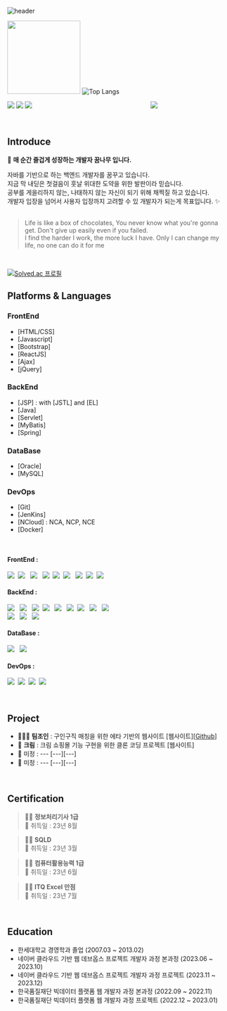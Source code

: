 ![header](https://capsule-render.vercel.app/api?type=wave&color=timeAuto&height=300&section=header&text=Choi's%20Github&fontSize=90)

<img height="166em" src="https://github-readme-stats.vercel.app/api?username=Manchany777&show_icons=true&hide_border=true&&count_private=true&include_all_commits=true&theme=radical" />   ![Top Langs](https://github-readme-stats.vercel.app/api/top-langs/?username=Manchany777&layout=compact&hide_border=true&theme=radical)

<div> 
  <p>
  <a href="https://manchan777.tistory.com/" target="_blank"><img src="https://img.shields.io/badge/Blog-DD0B78?style=flat-square&logo=GitHub%20Sponsors&logoColor=white"/></a>
  <a href="mailto:cbkdevelop57@gmail.com" target="_blank"><img src="https://img.shields.io/badge/cbkdevelop57@gmail.com-EA4335?style=flat-square&logo=Gmail&logoColor=white"/></a>
  <a href="https://www.linkedin.com/in/bg-choi-482419278//" target="_blank"><img src="https://img.shields.io/badge/bg-choi-0A66C2?style=flat-square&logo=Linkedin&logoColor=white"/></a>&emsp;&emsp;&emsp;&emsp;&emsp;&emsp;&emsp;&emsp;&emsp;&emsp;&emsp;&emsp;&emsp;&emsp;&emsp;&emsp;&emsp;&emsp;&emsp;
  <a href="https://hits.seeyoufarm.com" ><img src="https://hits.seeyoufarm.com/api/count/incr/badge.svg?url=https%3A%2F%2Fgithub.com%2FManchany777%2Fhit-counter&count_bg=%23ADEDE6&title_bg=%23555555&icon=github.svg&icon_color=%236CB7EA&title=hits&edge_flat=false"/></a>
  </p>
<br/>
 
## Introduce

👋 <b>매 순간 즐겁게 성장하는 개발자 꿈나무 입니다.</b>

<p>
  자바를 기반으로 하는 백엔드 개발자를 꿈꾸고 있습니다.<br/>
  지금 막 내딛은 첫걸음이 훗날 위대한 도약을 위한 발판이라 믿습니다.<br/>
  공부를 게을리하지 않는, 나태하지 않는 자신이 되기 위해 채찍질 하고 있습니다.<br/>
  개발자 입장을 넘어서 사용자 입장까지 고려할 수 있 개발자가 되는게 목표입니다. ✨ <br/><br/>
</p>
 
> Life is like a box of chocolates, You never know what you're gonna get. 
> Don't give up easily even if you failed.<br>
> I find the harder I work, the more luck I have.
> Only I can change my life, no one can do it for me

<br>

[![Solved.ac
프로필](http://mazassumnida.wtf/api/mini/generate_badge?boj=bestmtni)](https://solved.ac/bestmtni)

## Platforms & Languages

### FrontEnd
- [HTML/CSS]
- [Javascript] 
- [Bootstrap]
- [ReactJS]
- [Ajax]
- [jQuery]

### BackEnd
- [JSP] : with [JSTL] and [EL]
- [Java]
- [Servlet]
- [MyBatis]
- [Spring]

### DataBase
- [Oracle]
- [MySQL]

### DevOps
- [Git]
- [JenKins]
- [NCloud] : NCA, NCP, NCE
- [Docker]

<br/>
<p>
<h4>FrontEnd : </h4>
  <img src="https://img.shields.io/badge/html5-E34F26?style=flat&logo=html5&logoColor=white"/>&nbsp;
  <img src="https://img.shields.io/badge/css-1572B6?style=flat&logo=css3&logoColor=white"> &nbsp;
  <img src="https://img.shields.io/badge/javascript-F7DF1E?style=flat&logo=javascript&logoColor=white"> &nbsp;
  <img src="https://img.shields.io/badge/bootstrap-7952B3?style=flat&logo=bootstrap&logoColor=white">&nbsp;
  <img src="https://img.shields.io/badge/React-61DAFB?style=flat&logo=React&logoColor=white">&nbsp;
  <img src="https://img.shields.io/badge/AJAX-5BD5F5?style=flat&logo=AJAX&logoColor=white"> &nbsp;
  <img src="https://img.shields.io/badge/JSON-000000?style=flat&logo=JSON&logoColor=white">&nbsp;
  <img src="https://img.shields.io/badge/XML-FFC300?style=flat&logo=XML&logoColor=white">&nbsp;
  <img src="https://img.shields.io/badge/jquery-0769AD?style=flat&logo=jquery&logoColor=white">
</p>
<p>
<h4>BackEnd : </h4>
  <img src="https://img.shields.io/badge/Java-007396?style=flat&logo=Java&logoColor=white"> &nbsp;
  <img src="https://img.shields.io/badge/JSP-A57EF9?style=flat&logo=JSP&logoColor=white"> &nbsp;
  <img src="https://img.shields.io/badge/JSTL-A57EF9?style=flat&logo=JSTL&logoColor=white">&nbsp;
  <img src="https://img.shields.io/badge/EL-A57EF9?style=flat&logo=EL&logoColor=white"> &nbsp;
  <img src="https://img.shields.io/badge/Servlet-E34F26?style=flat&logo=Servlet&logoColor=white"> &nbsp;
  <img src="https://img.shields.io/badge/MyBatis-E34F26?style=flat&logo=MyBatis&logoColor=white">&nbsp;
  <img src="https://img.shields.io/badge/Spring-6DB33F?style=flat&logo=Spring&logoColor=white"> &nbsp;
  <img src="https://img.shields.io/badge/Spring MVC-6DB33F?style=flat&logo=Spring&logoColor=white"> &nbsp;
  <img src="https://img.shields.io/badge/SpringBoot-6DB33F?style=flat&logo=SpringBoot&logoColor=white"> 
  <br>
  <img src="https://img.shields.io/badge/Maven-C71A36?style=flat&logo=apachemaven&logoColor=white"> &nbsp;
  <img src="https://img.shields.io/badge/Gradle-02303A?style=flat&logo=Gradle&logoColor=white"> &nbsp;
  <img src="https://img.shields.io/badge/Lombok-092E20?style=flat&logo=Lombok&logoColor=white"> 
</p>
<p>
<h4>DataBase : </h4>
  <img src="https://img.shields.io/badge/Oracle-F80000?style=flat&logo=Oracle&logoColor=white"> &nbsp;
  <img src="https://img.shields.io/badge/MySQL-4479A1?style=flat&logo=MySQL&logoColor=white"> 
</p>
<p>
<h4>DevOps : </h4>
  <img src="https://img.shields.io/badge/git-F05032?style=flat&logo=git&logoColor=white">&nbsp;
  <img src="https://img.shields.io/badge/github-181717?style=flat&logo=github&logoColor=white">&nbsp;
  <img src="https://img.shields.io/badge/Jenkins-D24939?style=flat&logo=jenkins&logoColor=white">&nbsp;
  <img src="https://img.shields.io/badge/Docker-2496ED?style=flat&logo=Docker&logoColor=white">
</p>
</div>

<br/>

## Project

- 🧑🏻‍💻 <b>팀조인</b> : 구인구직 매칭을 위한 에타 기반의 웹사이트 [웹사이트][<a href="https://github.com/Manchany777/myproject" target="_blank">Github</a>]
- 🔋 <b>크림</b> : 크림 쇼핑몰 기능 구현을 위한 클론 코딩 프로젝트 [웹사이트]
- 🌾 미정 : --- [---][---]
- 🎨 미정 : --- [---][---]

<br>

## Certification

> 🙋‍♀️ <b>정보처리기사 1급</b><br/>
> 📆 취득일 : 23년 8월

> 🙋‍♂️ <b>SQLD</b><br/>
> 📆 취득일 : 23년 3월

> 🙆‍♂️ <b>컴퓨터활용능력 1급</b><br/>
> 📆 취득일 : 23년 6월

> 🙆‍♀️ <b>ITQ Excel 만점</b><br/>
> 📆 취득일 : 23년 7월

<br>

## Education

- 한세대학교 경영학과 졸업 (2007.03 ~ 2013.02)
- 네이버 클라우드 기반 웹 데브옵스 프로젝트 개발자 과정 본과정 (2023.06 ~ 2023.10)
- 네이버 클라우드 기반 웹 데브옵스 프로젝트 개발자 과정 프로젝트 (2023.11 ~ 2023.12)
- 한국품질재단 빅데이터 플랫폼 웹 개발자 과정 본과정 (2022.09 ~ 2022.11)
- 한국품질재단 빅데이터 플랫폼 웹 개발자 과정 프로젝트 (2022.12 ~ 2023.01)


<!--
**Manchany777/Manchany777** is a ✨ _special_ ✨ repository because its `README.md` (this file) appears on your GitHub profile.

Here are some ideas to get you started:

- 🔭 I’m currently working on ...
- 🌱 I’m currently learning ...
- 👯 I’m looking to collaborate on ...
- 🤔 I’m looking for help with ...
- 💬 Ask me about ...
- 📫 How to reach me: ...
- 😄 Pronouns: ...
- ⚡ Fun fact: ...
-->

<!--
## Reference

https://github.com/beomsoo0#-experiences
https://github.com/YooHyeok
[![백준 코드](https://github.com/mazassumnida/mazassumnida)
[![마크다운 온라인 코딩 사이트]https://dillinger.io/
[![심플 아이]https://simpleicons.org/

## Plugins

Dillinger is currently extended with the following plugins.
Instructions on how to use them in your own application are linked below.

| Plugin | README |
| ------ | ------ |
| Dropbox | [plugins/dropbox/README.md][PlDb] |
| GitHub | [plugins/github/README.md][PlGh] |
| Google Drive | [plugins/googledrive/README.md][PlGd] |
| OneDrive | [plugins/onedrive/README.md][PlOd] |
| Medium | [plugins/medium/README.md][PlMe] |
| Google Analytics | [plugins/googleanalytics/README.md][PlGa] |
-->
